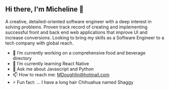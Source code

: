 ## Hi there, I'm Micheline 👋

A creative, detailed-oriented software engineer with a deep interest in solving problems.  Proven track record of creating and implementing successful front and back end web applications that improve UI and increase conversions.  Looking to bring my skills as a Software Engineer to a tech company with global reach.

- 🔭 I’m currently working on a comprehensive food and beverage directory
- 🌱 I’m currently learning React Native
- 💬 Ask me about Javascript and Python
- 📫 How to reach me: MDoughlin@hotmail.com
- ⚡ Fun fact: ... I have a long hair Chihuahua named Shaggy

